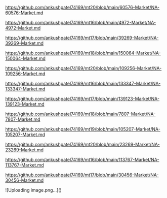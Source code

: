<p><a href="https://github.com/ankushpatel74169/mt20/blob/main/60576-Market/NA-60576-Market.md">https://github.com/ankushpatel74169/mt20/blob/main/60576-Market/NA-60576-Market.md</a></p><p><a href="https://github.com/ankushpatel74169/mt16/blob/main/4972-Market/NA-4972-Market.md">https://github.com/ankushpatel74169/mt16/blob/main/4972-Market/NA-4972-Market.md</a></p><p><a href="https://github.com/ankushpatel74169/mt17/blob/main/39269-Market/NA-39269-Market.md">https://github.com/ankushpatel74169/mt17/blob/main/39269-Market/NA-39269-Market.md</a></p><p><a href="https://github.com/ankushpatel74169/mt18/blob/main/150064-Market/NA-150064-Market.md">https://github.com/ankushpatel74169/mt18/blob/main/150064-Market/NA-150064-Market.md</a></p><p><a href="https://github.com/ankushpatel74169/mt20/blob/main/109256-Market/NA-109256-Market.md">https://github.com/ankushpatel74169/mt20/blob/main/109256-Market/NA-109256-Market.md</a></p><p><a href="https://github.com/ankushpatel74169/mt16/blob/main/133347-Market/NA-133347-Market.md">https://github.com/ankushpatel74169/mt16/blob/main/133347-Market/NA-133347-Market.md</a></p><p><a href="https://github.com/ankushpatel74169/mt17/blob/main/139123-Market/NA-139123-Market.md">https://github.com/ankushpatel74169/mt17/blob/main/139123-Market/NA-139123-Market.md</a></p><p><a href="https://github.com/ankushpatel74169/mt18/blob/main/7807-Market/NA-7807-Market.md">https://github.com/ankushpatel74169/mt18/blob/main/7807-Market/NA-7807-Market.md</a></p><p><a href="https://github.com/ankushpatel74169/mt19/blob/main/105207-Market/NA-105207-Market.md">https://github.com/ankushpatel74169/mt19/blob/main/105207-Market/NA-105207-Market.md</a></p><p><a href="https://github.com/ankushpatel74169/mt20/blob/main/23269-Market/NA-23269-Market.md">https://github.com/ankushpatel74169/mt20/blob/main/23269-Market/NA-23269-Market.md</a></p><p><a href="https://github.com/ankushpatel74169/mt16/blob/main/113767-Market/NA-113767-Market.md">https://github.com/ankushpatel74169/mt16/blob/main/113767-Market/NA-113767-Market.md</a></p><p><a href="https://github.com/ankushpatel74169/mt17/blob/main/30456-Market/NA-30456-Market.md">https://github.com/ankushpatel74169/mt17/blob/main/30456-Market/NA-30456-Market.md</a></p>
![Uploading image.png…]()
